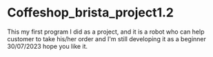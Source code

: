 # Coffeshop_brista_project1.2
This my first program I did as a project, and it is a robot who can help customer to take his/her order and I'm still developing it as a beginner 30/07/2023 hope you like it.
